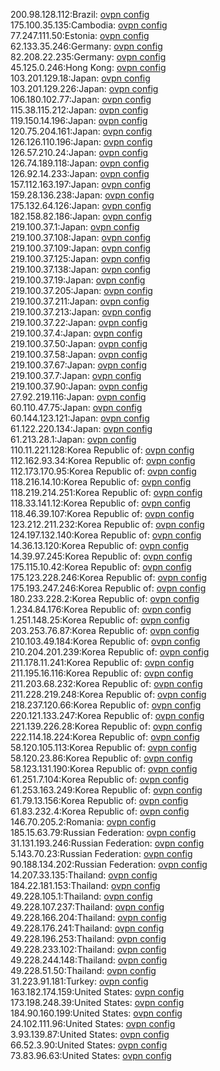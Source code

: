 200.98.128.112:Brazil: [ovpn config](vpn/200_98_128_112.ovpn)  
175.100.35.135:Cambodia: [ovpn config](vpn/175_100_35_135.ovpn)  
77.247.111.50:Estonia: [ovpn config](vpn/77_247_111_50.ovpn)  
62.133.35.246:Germany: [ovpn config](vpn/62_133_35_246.ovpn)  
82.208.22.235:Germany: [ovpn config](vpn/82_208_22_235.ovpn)  
45.125.0.246:Hong Kong: [ovpn config](vpn/45_125_0_246.ovpn)  
103.201.129.18:Japan: [ovpn config](vpn/103_201_129_18.ovpn)  
103.201.129.226:Japan: [ovpn config](vpn/103_201_129_226.ovpn)  
106.180.102.77:Japan: [ovpn config](vpn/106_180_102_77.ovpn)  
115.38.115.212:Japan: [ovpn config](vpn/115_38_115_212.ovpn)  
119.150.14.196:Japan: [ovpn config](vpn/119_150_14_196.ovpn)  
120.75.204.161:Japan: [ovpn config](vpn/120_75_204_161.ovpn)  
126.126.110.196:Japan: [ovpn config](vpn/126_126_110_196.ovpn)  
126.57.210.24:Japan: [ovpn config](vpn/126_57_210_24.ovpn)  
126.74.189.118:Japan: [ovpn config](vpn/126_74_189_118.ovpn)  
126.92.14.233:Japan: [ovpn config](vpn/126_92_14_233.ovpn)  
157.112.163.197:Japan: [ovpn config](vpn/157_112_163_197.ovpn)  
159.28.136.238:Japan: [ovpn config](vpn/159_28_136_238.ovpn)  
175.132.64.126:Japan: [ovpn config](vpn/175_132_64_126.ovpn)  
182.158.82.186:Japan: [ovpn config](vpn/182_158_82_186.ovpn)  
219.100.37.1:Japan: [ovpn config](vpn/219_100_37_1.ovpn)  
219.100.37.108:Japan: [ovpn config](vpn/219_100_37_108.ovpn)  
219.100.37.109:Japan: [ovpn config](vpn/219_100_37_109.ovpn)  
219.100.37.125:Japan: [ovpn config](vpn/219_100_37_125.ovpn)  
219.100.37.138:Japan: [ovpn config](vpn/219_100_37_138.ovpn)  
219.100.37.19:Japan: [ovpn config](vpn/219_100_37_19.ovpn)  
219.100.37.205:Japan: [ovpn config](vpn/219_100_37_205.ovpn)  
219.100.37.211:Japan: [ovpn config](vpn/219_100_37_211.ovpn)  
219.100.37.213:Japan: [ovpn config](vpn/219_100_37_213.ovpn)  
219.100.37.22:Japan: [ovpn config](vpn/219_100_37_22.ovpn)  
219.100.37.4:Japan: [ovpn config](vpn/219_100_37_4.ovpn)  
219.100.37.50:Japan: [ovpn config](vpn/219_100_37_50.ovpn)  
219.100.37.58:Japan: [ovpn config](vpn/219_100_37_58.ovpn)  
219.100.37.67:Japan: [ovpn config](vpn/219_100_37_67.ovpn)  
219.100.37.7:Japan: [ovpn config](vpn/219_100_37_7.ovpn)  
219.100.37.90:Japan: [ovpn config](vpn/219_100_37_90.ovpn)  
27.92.219.116:Japan: [ovpn config](vpn/27_92_219_116.ovpn)  
60.110.47.75:Japan: [ovpn config](vpn/60_110_47_75.ovpn)  
60.144.123.121:Japan: [ovpn config](vpn/60_144_123_121.ovpn)  
61.122.220.134:Japan: [ovpn config](vpn/61_122_220_134.ovpn)  
61.213.28.1:Japan: [ovpn config](vpn/61_213_28_1.ovpn)  
110.11.221.128:Korea Republic of: [ovpn config](vpn/110_11_221_128.ovpn)  
112.162.93.34:Korea Republic of: [ovpn config](vpn/112_162_93_34.ovpn)  
112.173.170.95:Korea Republic of: [ovpn config](vpn/112_173_170_95.ovpn)  
118.216.14.10:Korea Republic of: [ovpn config](vpn/118_216_14_10.ovpn)  
118.219.214.251:Korea Republic of: [ovpn config](vpn/118_219_214_251.ovpn)  
118.33.141.12:Korea Republic of: [ovpn config](vpn/118_33_141_12.ovpn)  
118.46.39.107:Korea Republic of: [ovpn config](vpn/118_46_39_107.ovpn)  
123.212.211.232:Korea Republic of: [ovpn config](vpn/123_212_211_232.ovpn)  
124.197.132.140:Korea Republic of: [ovpn config](vpn/124_197_132_140.ovpn)  
14.36.13.120:Korea Republic of: [ovpn config](vpn/14_36_13_120.ovpn)  
14.39.97.245:Korea Republic of: [ovpn config](vpn/14_39_97_245.ovpn)  
175.115.10.42:Korea Republic of: [ovpn config](vpn/175_115_10_42.ovpn)  
175.123.228.246:Korea Republic of: [ovpn config](vpn/175_123_228_246.ovpn)  
175.193.247.246:Korea Republic of: [ovpn config](vpn/175_193_247_246.ovpn)  
180.233.228.2:Korea Republic of: [ovpn config](vpn/180_233_228_2.ovpn)  
1.234.84.176:Korea Republic of: [ovpn config](vpn/1_234_84_176.ovpn)  
1.251.148.25:Korea Republic of: [ovpn config](vpn/1_251_148_25.ovpn)  
203.253.76.87:Korea Republic of: [ovpn config](vpn/203_253_76_87.ovpn)  
210.103.49.184:Korea Republic of: [ovpn config](vpn/210_103_49_184.ovpn)  
210.204.201.239:Korea Republic of: [ovpn config](vpn/210_204_201_239.ovpn)  
211.178.11.241:Korea Republic of: [ovpn config](vpn/211_178_11_241.ovpn)  
211.195.16.116:Korea Republic of: [ovpn config](vpn/211_195_16_116.ovpn)  
211.203.68.232:Korea Republic of: [ovpn config](vpn/211_203_68_232.ovpn)  
211.228.219.248:Korea Republic of: [ovpn config](vpn/211_228_219_248.ovpn)  
218.237.120.66:Korea Republic of: [ovpn config](vpn/218_237_120_66.ovpn)  
220.121.133.247:Korea Republic of: [ovpn config](vpn/220_121_133_247.ovpn)  
221.139.226.28:Korea Republic of: [ovpn config](vpn/221_139_226_28.ovpn)  
222.114.18.224:Korea Republic of: [ovpn config](vpn/222_114_18_224.ovpn)  
58.120.105.113:Korea Republic of: [ovpn config](vpn/58_120_105_113.ovpn)  
58.120.23.86:Korea Republic of: [ovpn config](vpn/58_120_23_86.ovpn)  
58.123.131.190:Korea Republic of: [ovpn config](vpn/58_123_131_190.ovpn)  
61.251.7.104:Korea Republic of: [ovpn config](vpn/61_251_7_104.ovpn)  
61.253.163.249:Korea Republic of: [ovpn config](vpn/61_253_163_249.ovpn)  
61.79.13.156:Korea Republic of: [ovpn config](vpn/61_79_13_156.ovpn)  
61.83.232.4:Korea Republic of: [ovpn config](vpn/61_83_232_4.ovpn)  
146.70.205.2:Romania: [ovpn config](vpn/146_70_205_2.ovpn)  
185.15.63.79:Russian Federation: [ovpn config](vpn/185_15_63_79.ovpn)  
31.131.193.246:Russian Federation: [ovpn config](vpn/31_131_193_246.ovpn)  
5.143.70.23:Russian Federation: [ovpn config](vpn/5_143_70_23.ovpn)  
90.188.134.202:Russian Federation: [ovpn config](vpn/90_188_134_202.ovpn)  
14.207.33.135:Thailand: [ovpn config](vpn/14_207_33_135.ovpn)  
184.22.181.153:Thailand: [ovpn config](vpn/184_22_181_153.ovpn)  
49.228.105.1:Thailand: [ovpn config](vpn/49_228_105_1.ovpn)  
49.228.107.237:Thailand: [ovpn config](vpn/49_228_107_237.ovpn)  
49.228.166.204:Thailand: [ovpn config](vpn/49_228_166_204.ovpn)  
49.228.176.241:Thailand: [ovpn config](vpn/49_228_176_241.ovpn)  
49.228.196.253:Thailand: [ovpn config](vpn/49_228_196_253.ovpn)  
49.228.233.102:Thailand: [ovpn config](vpn/49_228_233_102.ovpn)  
49.228.244.148:Thailand: [ovpn config](vpn/49_228_244_148.ovpn)  
49.228.51.50:Thailand: [ovpn config](vpn/49_228_51_50.ovpn)  
31.223.91.181:Turkey: [ovpn config](vpn/31_223_91_181.ovpn)  
163.182.174.159:United States: [ovpn config](vpn/163_182_174_159.ovpn)  
173.198.248.39:United States: [ovpn config](vpn/173_198_248_39.ovpn)  
184.90.160.199:United States: [ovpn config](vpn/184_90_160_199.ovpn)  
24.102.111.96:United States: [ovpn config](vpn/24_102_111_96.ovpn)  
3.93.139.87:United States: [ovpn config](vpn/3_93_139_87.ovpn)  
66.52.3.90:United States: [ovpn config](vpn/66_52_3_90.ovpn)  
73.83.96.63:United States: [ovpn config](vpn/73_83_96_63.ovpn)  

